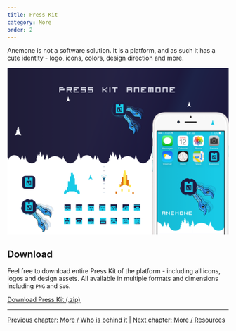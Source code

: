 ```yaml
---
title: Press Kit
category: More
order: 2
---
```


Anemone is not a software solution. It is a platform, and as such it has a cute identity - logo, icons, colors, design direction and more.

![Anemone Press Kit](/images/press_kit.png)

## Download

Feel free to download entire Press Kit of the platform - including all icons, logos and design assets. All available in multiple formats and dimensions including `PNG` and `SVG`.

<a href="/downloads/anemone_v2_press_kit.zip" class="btn btn-lg btn-primary">
<i class="fa fa-download" aria-hidden="true"></i> Download Press Kit (.zip)
</a>

-----

[<i class="fa fa-arrow-left" aria-hidden="true"></i> Previous chapter: More / Who is behind it](/more/authors) | [Next chapter: More / Resources <i class="fa fa-arrow-right" aria-hidden="true"></i>](/more/resources)
